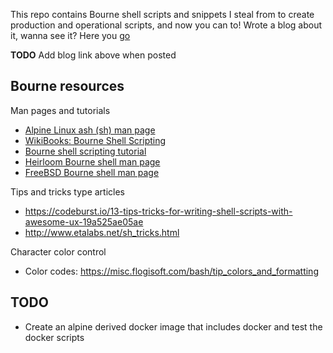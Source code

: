 This repo contains Bourne shell scripts and snippets I steal from to create production and operational scripts, and now you can to! Wrote a blog about it, wanna see it? Here you [go]()

**TODO** Add blog link above when posted

## Bourne resources

Man pages and tutorials

* [Alpine Linux ash (sh) man page](https://linux.die.net/man/1/ash)
* [WikiBooks: Bourne Shell Scripting](https://en.wikibooks.org/wiki/Bourne_Shell_Scripting)
* [Bourne shell scripting tutorial](https://www.shellscript.sh)
* [Heirloom Bourne shell man page](http://heirloom.sourceforge.net/sh/sh.1.html)
* [FreeBSD Bourne shell man page](https://www.freebsd.org/cgi/man.cgi?query=sh&manpath=FreeBSD+7.1-RELEASE)

Tips and tricks type articles

* https://codeburst.io/13-tips-tricks-for-writing-shell-scripts-with-awesome-ux-19a525ae05ae
* http://www.etalabs.net/sh_tricks.html

Character color control

* Color codes: https://misc.flogisoft.com/bash/tip_colors_and_formatting

## TODO

* Create an alpine derived docker image that includes docker and test the docker scripts
